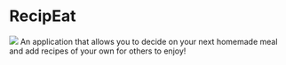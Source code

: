 # RecipEat
<img src="https://i.imgur.com/O28dXIe.png" styles="align-items: center; text-align: center;"/>
An application that allows you to decide on your next homemade meal and add recipes of your own for others to enjoy!